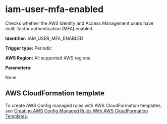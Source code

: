 # iam\-user\-mfa\-enabled<a name="iam-user-mfa-enabled"></a>

Checks whether the AWS Identity and Access Management users have multi\-factor authentication \(MFA\) enabled\. 

**Identifier:** IAM\_USER\_MFA\_ENABLED

**Trigger type:** Periodic

**AWS Region:** All supported AWS regions

**Parameters:**

None  

## AWS CloudFormation template<a name="w24aac11c29c17b7d219c15"></a>

To create AWS Config managed rules with AWS CloudFormation templates, see [Creating AWS Config Managed Rules With AWS CloudFormation Templates](aws-config-managed-rules-cloudformation-templates.md)\.